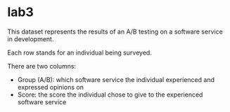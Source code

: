 # lab3

This dataset represents the results of an A/B testing on a software service in development.

Each row stands for an individual being surveyed.

There are two columns:

* Group (A/B): which software service the individual experienced and expressed opinions on
* Score: the score the individual chose to give to the experienced software service
